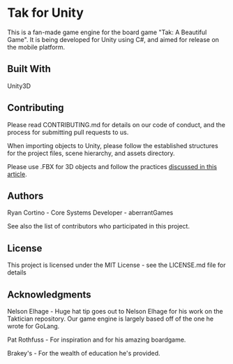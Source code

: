 # Tak for Unity

This is a fan-made game engine for the board game "Tak: A Beautiful Game". It is being developed for Unity using C#, and aimed for release on the mobile platform.


## Built With
Unity3D

## Contributing
Please read CONTRIBUTING.md for details on our code of conduct, and the process for submitting pull requests to us.

When importing objects to Unity, please follow the established structures for the project files, scene hierarchy, and assets directory.

Please use .FBX for 3D objects and follow the practices [discussed in this article](https://gamedevacademy.org/how-to-import-blender-models-into-unity-your-one-stop-guide/).

## Authors
Ryan Cortino - Core Systems Developer - aberrantGames

See also the list of contributors who participated in this project.

## License
This project is licensed under the MIT License - see the LICENSE.md file for details

## Acknowledgments
Nelson Elhage - Huge hat tip goes out to Nelson Elhage for his work on the Taktician repository. Our game engine is largely based off of the one he wrote for GoLang.

Pat Rothfuss - For inspiration and for his amazing boardgame.

Brakey's - For the wealth of education he's provided.
